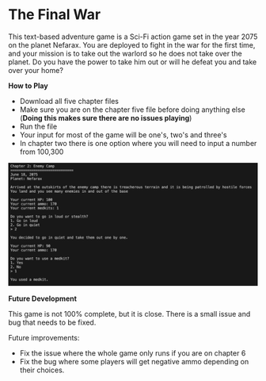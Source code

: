 # The Final War

This text-based adventure game is a Sci-Fi action game set in the year 2075 on the planet Nefarax. You are deployed to fight in the war for the first time, and your mission is to take out the warlord so he does not take over the planet. Do you have the power to take him out or will he defeat you and take over your home?

**How to Play**

- Download all five chapter files
- Make sure you are on the chapter five file before doing anything else (**Doing this makes sure there are no issues playing**)
- Run the file
- Your input for most of the game will be one's, two's and three's
- In chapter two there is one option where you will need to input a number from 100,300


![Game Screenshot](https://github.com/Chris20385/the_final_war/blob/main/Game.png)

**Future Development**

This game is not 100% complete, but it is close. There is a small issue and bug that needs to be fixed.

Future improvements:

- Fix the issue where the whole game only runs if you are on chapter 6
- Fix the bug where some players will get negative ammo depending on their choices.
